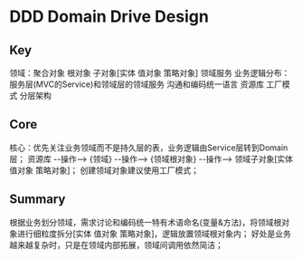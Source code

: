 # DDD Domain Drive Design

## Key
领域：聚合对象 根对象 子对象[实体 值对象 策略对象]  领域服务
业务逻辑分布：服务层(MVC的Service)和领域层的领域服务
沟通和编码统一语言
资源库 
工厂模式
分层架构

## Core
核心：优先关注业务领域而不是持久层的表，业务逻辑由Service层转到Domain层；
资源库 --操作--> {领域} --操作--> {领域根对象} --操作--> 领域子对象[实体 值对象 策略对象]； 
创建领域对象建议使用工厂模式；

## Summary
根据业务划分领域，需求讨论和编码统一特有术语命名(变量&方法)，将领域根对象进行细粒度拆分[实体 值对象 策略对象]，逻辑放置领域根对象内；
好处是业务越来越复杂时，只是在领域内部拓展，领域间调用依然简洁；

